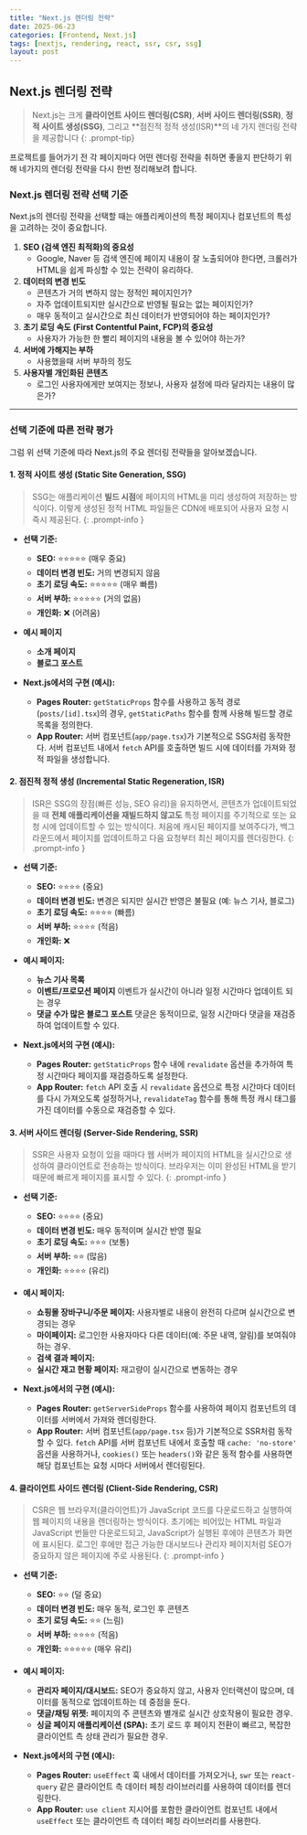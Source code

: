 ```yaml
---
title: "Next.js 렌더링 전략"
date: 2025-06-23
categories: [Frontend, Next.js]
tags: [nextjs, rendering, react, ssr, csr, ssg]
layout: post
---
```


## Next.js 렌더링 전략
> Next.js는 크게 **클라이언트 사이드 렌더링(CSR)**, **서버 사이드 렌더링(SSR)**, **정적 사이트 생성(SSG)**, 그리고 **점진적 정적 생성(ISR)**의 네 가지 렌더링 전략을 제공합니다
{: .prompt-tip}

프로젝트를 들어가기 전 각 페이지마다 어떤 렌더링 전략을 취하면 좋을지 판단하기 위해 네가지의 렌더링 전략을 다시 한번 정리해보려 합니다.


### Next.js 렌더링 전략 선택 기준

Next.js의 렌더링 전략을 선택할 때는 애플리케이션의 특정 페이지나 컴포넌트의 특성을 고려하는 것이 중요합니다.

1.  **SEO (검색 엔진 최적화)의 중요성**
    * Google, Naver 등 검색 엔진에 페이지 내용이 잘 노출되어야 한다면, 크롤러가 HTML을 쉽게 파싱할 수 있는 전략이 유리하다.
2.  **데이터의 변경 빈도**
    * 콘텐츠가 거의 변하지 않는 정적인 페이지인가?
    * 자주 업데이트되지만 실시간으로 반영될 필요는 없는 페이지인가?
    * 매우 동적이고 실시간으로 최신 데이터가 반영되어야 하는 페이지인가?
3.  **초기 로딩 속도 (First Contentful Paint, FCP)의 중요성**
    * 사용자가 가능한 한 빨리 페이지의 내용을 볼 수 있어야 하는가?
4.  **서버에 가해지는 부하**
    * 사용했을때 서버 부하의 정도
5.  **사용자별 개인화된 콘텐츠**
    * 로그인 사용자에게만 보여지는 정보나, 사용자 설정에 따라 달라지는 내용이 많은가?

---

### 선택 기준에 따른 전략 평가

그럼 위 선택 기준에 따라 Next.js의 주요 렌더링 전략들을 알아보겠습니다. 

#### 1. 정적 사이트 생성 (Static Site Generation, SSG)

> SSG는 애플리케이션 **빌드 시점**에 페이지의 HTML을 미리 생성하여 저장하는 방식이다. 이렇게 생성된 정적 HTML 파일들은 CDN에 배포되어 사용자 요청 시 즉시 제공된다.
{: .prompt-info }

* **선택 기준:**
    * **SEO:** ⭐⭐⭐⭐⭐ (매우 중요)
    * **데이터 변경 빈도:** 거의 변경되지 않음
    * **초기 로딩 속도:** ⭐⭐⭐⭐⭐ (매우 빠름)
    * **서버 부하:** ⭐⭐⭐⭐⭐ (거의 없음)
    * **개인화:** ❌ (어려움)

* **예시 페이지**
    * **소개 페이지**
    * **블로그 포스트**


* **Next.js에서의 구현 (예시):**
    * **Pages Router:** `getStaticProps` 함수를 사용하고 동적 경로(`posts/[id].tsx`)의 경우, `getStaticPaths` 함수를 함께 사용해 빌드할 경로 목록을 정의한다.
    * **App Router:** 서버 컴포넌트(`app/page.tsx`)가 기본적으로 SSG처럼 동작한다. 서버 컴포넌트 내에서 `fetch` API를 호출하면 빌드 시에 데이터를 가져와 정적 파일을 생성합니다.

#### 2. 점진적 정적 생성 (Incremental Static Regeneration, ISR)

> ISR은 SSG의 장점(빠른 성능, SEO 유리)을 유지하면서, 콘텐츠가 업데이트되었을 때 **전체 애플리케이션을 재빌드하지 않고도** 특정 페이지를 주기적으로 또는 요청 시에 업데이트할 수 있는 방식이다. 처음에 캐시된 페이지를 보여주다가, 백그라운드에서 페이지를 업데이트하고 다음 요청부터 최신 페이지를 렌더링한다.
{: .prompt-info }


* **선택 기준:**
    * **SEO:** ⭐⭐⭐⭐ (중요)
    * **데이터 변경 빈도:** 변경은 되지만 실시간 반영은 불필요 (예: 뉴스 기사, 블로그)
    * **초기 로딩 속도:** ⭐⭐⭐⭐ (빠름)
    * **서버 부하:** ⭐⭐⭐⭐ (적음)
    * **개인화:** ❌

* **예시 페이지:**
    * **뉴스 기사 목록** 
    * **이벤트/프로모션 페이지** 이벤트가 실시간이 아니라 일정 시간마다 업데이트 되는 경우
    * **댓글 수가 많은 블로그 포스트** 댓글은 동적이므로, 일정 시간마다 댓글을 재검증하여 업데이트할 수 있다.

* **Next.js에서의 구현 (예시):**
    * **Pages Router:** `getStaticProps` 함수 내에 `revalidate` 옵션을 추가하여 특정 시간마다 페이지를 재검증하도록 설정한다.
    * **App Router:** `fetch` API 호출 시 `revalidate` 옵션으로 특정 시간마다 데이터를 다시 가져오도록 설정하거나, `revalidateTag` 함수를 통해 특정 캐시 태그를 가진 데이터를 수동으로 재검증할 수 있다.

#### 3. 서버 사이드 렌더링 (Server-Side Rendering, SSR)

> SSR은 사용자 요청이 있을 때마다 웹 서버가 페이지의 HTML을 실시간으로 생성하여 클라이언트로 전송하는 방식이다. 브라우저는 이미 완성된 HTML을 받기 때문에 빠르게 페이지를 표시할 수 있다.
{: .prompt-info }


* **선택 기준:**
    * **SEO:** ⭐⭐⭐⭐ (중요)
    * **데이터 변경 빈도:** 매우 동적이며 실시간 반영 필요
    * **초기 로딩 속도:** ⭐⭐⭐ (보통)
    * **서버 부하:** ⭐⭐ (많음)
    * **개인화:** ⭐⭐⭐⭐ (유리)

* **예시 페이지:**
    * **쇼핑몰 장바구니/주문 페이지:** 사용자별로 내용이 완전히 다르며 실시간으로 변경되는 경우
    * **마이페이지:** 로그인한 사용자마다 다른 데이터(예: 주문 내역, 알림)를 보여줘야 하는 경우.
    * **검색 결과 페이지:**
    * **실시간 재고 현황 페이지:** 재고량이 실시간으로 변동하는 경우

* **Next.js에서의 구현 (예시):**
    * **Pages Router:** `getServerSideProps` 함수를 사용하여 페이지 컴포넌트의 데이터를 서버에서 가져와 렌더링한다.
    * **App Router:** 서버 컴포넌트(`app/page.tsx` 등)가 기본적으로 SSR처럼 동작할 수 있다. `fetch` API를 서버 컴포넌트 내에서 호출할 때 `cache: 'no-store'` 옵션을 사용하거나, `cookies()` 또는 `headers()`와 같은 동적 함수를 사용하면 해당 컴포넌트는 요청 시마다 서버에서 렌더링된다.

#### 4. 클라이언트 사이드 렌더링 (Client-Side Rendering, CSR)

> CSR은 웹 브라우저(클라이언트)가 JavaScript 코드를 다운로드하고 실행하여 웹 페이지의 내용을 렌더링하는 방식이다. 초기에는 비어있는 HTML 파일과 JavaScript 번들만 다운로드되고, JavaScript가 실행된 후에야 콘텐츠가 화면에 표시된다. 로그인 후에만 접근 가능한 대시보드나 관리자 페이지처럼 SEO가 중요하지 않은 페이지에 주로 사용된다.
{: .prompt-info }

* **선택 기준:**
    * **SEO:** ⭐⭐ (덜 중요)
    * **데이터 변경 빈도:** 매우 동적, 로그인 후 콘텐츠
    * **초기 로딩 속도:** ⭐⭐ (느림)
    * **서버 부하:** ⭐⭐⭐⭐ (적음)
    * **개인화:** ⭐⭐⭐⭐⭐ (매우 유리)

* **예시 페이지:**
    * **관리자 페이지/대시보드:** SEO가 중요하지 않고, 사용자 인터랙션이 많으며, 데이터를 동적으로 업데이트하는 데 중점을 둔다.
    * **댓글/채팅 위젯:** 페이지의 주 콘텐츠와 별개로 실시간 상호작용이 필요한 경우.
    * **싱글 페이지 애플리케이션 (SPA):** 초기 로드 후 페이지 전환이 빠르고, 복잡한 클라이언트 측 상태 관리가 필요한 경우.

* **Next.js에서의 구현 (예시):**
    * **Pages Router:** `useEffect` 훅 내에서 데이터를 가져오거나, `swr` 또는 `react-query` 같은 클라이언트 측 데이터 페칭 라이브러리를 사용하여 데이터를 렌더링한다.
    * **App Router:** `use client` 지시어를 포함한 클라이언트 컴포넌트 내에서 `useEffect` 또는 클라이언트 측 데이터 페칭 라이브러리를 사용한다.
